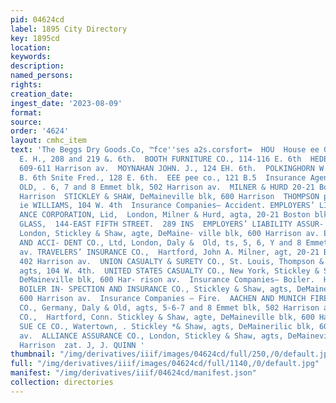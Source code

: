 ```yaml
---
pid: 04624cd
label: 1895 City Directory
key: 1895cd
location: 
keywords: 
description: 
named_persons: 
rights: 
creation_date: 
ingest_date: '2023-08-09'
format: 
source: 
order: '4624'
layout: cmhc_item
text: 'The Beggs Dry Goods.Co, ™fce''ses a2s.corsfort=  HOU  House ee Goods.  ANDREWS,
  E. H., 208 and 219 &. 6th.  BOOTH FURNITURE CO., 114-116 E. 6th  HEDEMANN & LUDWIG,
  609-611 Harrison av.  MOYNAHAN JOHN. J., 124 EH. 6th.  POLKINGHORN W. A., 430-432.
  B. 6th Snite Fred., 128 E. 6th.  EEE pee co., 121 B.5  Insurance Agents.  DALY &
  OLD, . 6, 7 and 8 Emmet blk, 502 Harrison av.  MILNER & HURD 20-21 Boston bik, 402
  Harrison  STICKLEY & SHAW, DeMaineville blk, 600 Harrison  THOMPSON pb L.,  THOMPSON
  ie WILLIAMS, 104 W. 4th  Insurance Companies— Accident. EMPLOYERS’ LIABILITY ASSUR-
  ANCE CORPORATION, Lid,  London, Milner & Hurd, agta, 20-21 Boston blk, 402 Harrison  WINDOW
  GLASS,  144-EAST FIFTH STREET.  289 INS  EMPLOYERS’ LIABILITY ASSUR- -. ANCE CORPORATION,.
  London, Stickley & Shaw, agte, DeMaine- ville blk, 600 Harrison av. EOL s| GUARANTEE
  AND ACCI- DENT CO., Ltd, London, Daly &  Old, ts, 5, 6, Y and 8 Emmet blk, 50! Harricon
  av. TRAVELERS’ INSURANCE CO.,  Hartford, John A. Milner, agt, 20-21 Boston: bik,
  402 Harrison av.  UNION CASUALTY & SURETY CO., St. Louis, Thompson & Williams, district
  agts, 104 W. 4th.  UNITED STATES CASUALTY CO., New York, Stickley & Shaw, agts,
  DeMaineville blk, 600 Har- rison av.  Insurance Companies— Boiler.  HARTFORD STEAM
  BOILER IN- SPECTION AND INSURANCE CO., Stickley & Shaw, agts, DeMaine- ville blk,
  600 Harrison av.  Insurance Companies — Fire.  AACHEN AND MUNICH FIRE IN- SURANCE
  CO., Germany, Daly & Old, agts, 5-6-7 and 8 Emmet blk, 502 Harrison av.  ZETNA INSURANCE
  CO.,  Hartford, Conn. Stickley & Shaw, agte, DeMaineville blk, 600 Harrison av.  AGRICULTURAL
  SUE CE CO., Watertown, . Stickley *& Shaw, agts, DeMainerilic blk, 600 Harrison
  av.  ALLIANCE ASSURANCE CO., London, Stickley & Shaw, agts, DeMaineville blk, 600
  Harrison  zat. J, J. QUINN '
thumbnail: "/img/derivatives/iiif/images/04624cd/full/250,/0/default.jpg"
full: "/img/derivatives/iiif/images/04624cd/full/1140,/0/default.jpg"
manifest: "/img/derivatives/iiif/04624cd/manifest.json"
collection: directories
---
```

